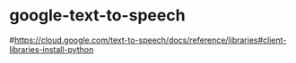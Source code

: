 # google-text-to-speech

#https://cloud.google.com/text-to-speech/docs/reference/libraries#client-libraries-install-python
